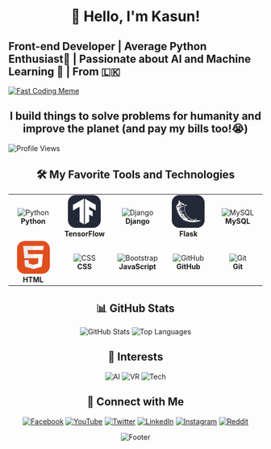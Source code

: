 <center><h1>👋 Hello, I'm Kasun!</h1></center>
<h2>Front-end Developer | Average Python Enthusiast🐍 | Passionate about AI and Machine Learning 🤖 | From 🇱🇰</h2>

<p>
  <a href="https://media.giphy.com/media/v1.Y2lkPTc5MGI3NjExZzN1YjE3dWtiajJjeXUxcHQ0MzA0amlqbXJwbW4xNHkzZzN2YXVtZCZlcD12MV9naWZzX3NlYXJjaCZjdD1n">
    <img src="https://media.giphy.com/media/v1.Y2lkPTc5MGI3NjExZzN1YjE3dWtiajJjeXUxcHQ0MzA0amlqbXJwbW4xNHkzZzN2YXVtZCZlcD12MV9naWZzX3NlYXJjaCZjdD1n/jq0GAJC2R5aWP2gnCb/giphy.gif" alt="Fast Coding Meme" />
  </a>
</p>
</center>
<center><h2>I build things to solve problems for humanity and improve the planet (and pay my bills too!😭)</h2></center>

![Profile Views](https://komarev.com/ghpvc/?username=KasunGimantha&label=Profile%20views&color=0e75b6&style=flat)

</div>

<div align="center">
  <h2>🛠️ My Favorite Tools and Technologies</h2>
  <table>
    <tr>
      <td align="center" width="96">
        <img src="https://techstack-generator.vercel.app/python-icon.svg" alt="Python" width="65" height="65" />
        <br><strong>Python</strong>
      </td>
      <td align="center" width="96">
        <img src="https://raw.githubusercontent.com/tandpfun/skill-icons/9dd71f055e165ec4115bfdac9efc678ef42129f2/icons/TensorFlow-Dark.svg" alt="TensorFlow" width="65" height="65" />
        <br><strong>TensorFlow</strong>
      </td>
      <td align="center" width="96">
        <img src="https://techstack-generator.vercel.app/django-icon.svg" alt="Django" width="65" height="65" />
        <br><strong>Django</strong>
      </td>
      <td align="center" width="96">
        <img src="https://raw.githubusercontent.com/tandpfun/skill-icons/a50fa57465e82a1147fa512fb3d64cc5902df578/icons/Flask-Dark.svg" alt="Flask" width="65" height="65" />
        <br><strong>Flask</strong>
      </td>
      <td align="center" width="96">
        <img src="https://techstack-generator.vercel.app/mysql-icon.svg" alt="MySQL" width="65" height="65" />
        <br><strong>MySQL</strong>
      </td>
    </tr>
    <tr>
      <td align="center" width="96">
        <img src="https://raw.githubusercontent.com/tandpfun/skill-icons/main/icons/HTML.svg" alt="HTML" width="65" height="65" />
        <br><strong>HTML</strong>
      </td>
      <td align="center" width="96">
        <img src="https://skillicons.dev/icons?i=css" width="48" height="48" alt="CSS" />
        <br><strong>CSS</strong>
      </td>
      <td align="center" width="96">
        <img src="https://techstack-generator.vercel.app/js-icon.svg" width="48" height="48" alt="Bootstrap" />
        <br><strong>JavaScript</strong>
      </td>
      <td align="center" width="96">
        <img src="https://techstack-generator.vercel.app/github-icon.svg" alt="GitHub" width="65" height="65" />
        <br><strong>GitHub</strong>
      </td>
      <td align="center" width="96">
        <img src="https://user-images.githubusercontent.com/25181517/192108372-f71d70ac-7ae6-4c0d-8395-51d8870c2ef0.png" width="48" height="48" alt="Git" />
        <br><strong>Git</strong>
      </td>
    </tr>
  </table>
</div>

<div align="center">
  <h2>📊 GitHub Stats</h2>
  <img src="https://github-readme-stats.vercel.app/api?username=KasunGimantha&count_private=true&show_icons=true&theme=radical" alt="GitHub Stats" />
  <img src="https://github-readme-stats.vercel.app/api/top-langs/?username=KasunGimantha&show_icons=true&theme=radical" alt="Top Languages" />
</div>

<div align="center">
  <h2>🌟 Interests</h2>
  <span>
    <img src="https://www.pngmart.com/files/21/AI-PNG-HD.png" style="width:130px;height:80px;" alt="AI">
    <img src="https://upload.wikimedia.org/wikipedia/commons/thumb/7/77/VR_Logo_Virtual_Reality_Logo.svg/512px-VR_Logo_Virtual_Reality_Logo.svg.png" style="width:80px;height:80px;" alt="VR">
    <img src="https://cdn-icons-png.flaticon.com/512/2532/2532643.png" style="width:80px;height:80px;" alt="Tech">
  </span>
</div>

<div align="center">
  <h2>🔗 Connect with Me</h2>
  <div class="social-icons">
      <a href="https://www.facebook.com/profile.php?id=100012893073389"><img src="https://upload.wikimedia.org/wikipedia/commons/5/51/Facebook_f_logo_%282019%29.svg" width="35" height="35" alt="Facebook" &nbsp></a>
      <a href="https://www.youtube.com/channel/UCwGxZn0DCUNqQ7w4x9g4YJQ"><img src="https://upload.wikimedia.org/wikipedia/commons/4/42/YouTube_icon_%282013-2017%29.png" width="35" height="35" alt="YouTube"></a>
      <a href="https://twitter.com/KasunGimantha"><img src="https://upload.wikimedia.org/wikipedia/commons/thumb/c/ce/X_logo_2023.svg/105px-X_logo_2023.svg.png" width="35" height="35" alt="Twitter"></a>
      <a href="https://www.linkedin.com/in/kasun-gimantha-507344226"><img src="https://upload.wikimedia.org/wikipedia/commons/0/01/LinkedIn_Logo.svg" height="35" width="130" alt="LinkedIn"></a>
      <a href="https://www.instagram.com/kasun_gimantha"><img src="https://upload.wikimedia.org/wikipedia/commons/a/a5/Instagram_icon.png" width="35" height="35" alt="Instagram"></a>
      <a href="https://www.reddit.com/user/KaZuN_G"><img src ="https://upload.wikimedia.org/wikipedia/en/thumb/b/bd/Reddit_Logo_Icon.svg/800px-Reddit_Logo_Icon.svg.png" width="35" height="35" alt="Reddit"></a>
  </div>
</div>

<p align="center">
  <img src="https://capsule-render.vercel.app/api?type=waving&color=gradient&height=100&section=footer" alt="Footer" />
</p>

